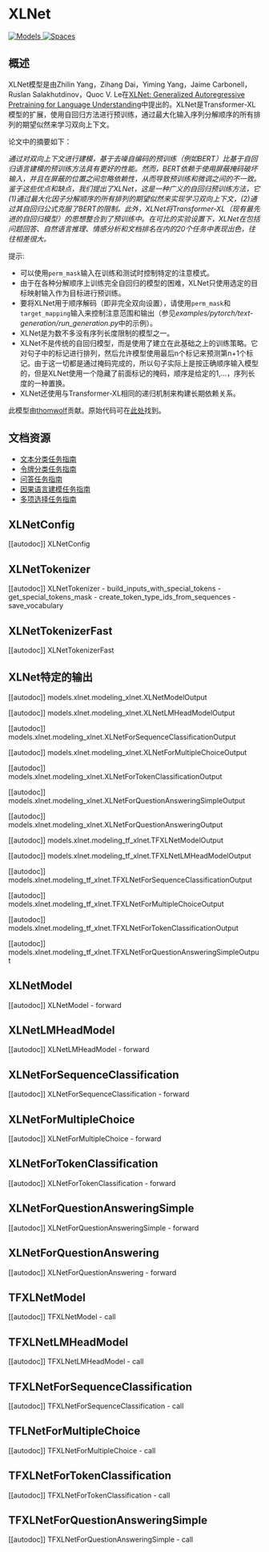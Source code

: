 <!--版权所有2020年The HuggingFace团队，保留所有权利。

根据Apache License，第2.0版（“许可证”），您除非符合许可证的规定，否则不得使用此文件。您可以在以下网址获取许可证的副本：

http://www.apache.org/licenses/LICENSE-2.0

除非适用的法律要求或书面同意，根据许可证分发的软件是"按原样"的方式分发的，不附带任何明示或暗示的保证或条件。请参阅许可证中的特定语言以及许可证下的限制。

⚠️ 请注意，此文件采用Markdown格式，但包含我们的文档生成器（类似于MDX）的特定语法，您在Markdown查看器中渲染可能不正确。-->

# XLNet

<div class="flex flex-wrap space-x-1">
<a href="https://huggingface.co/models?filter=xlnet">
<img alt="Models" src="https://img.shields.io/badge/All_model_pages-xlnet-blueviolet">
</a>
<a href="https://huggingface.co/spaces/docs-demos/xlnet-base-cased">
<img alt="Spaces" src="https://img.shields.io/badge/%F0%9F%A4%97%20Hugging%20Face-Spaces-blue">
</a>
</div>

## 概述

XLNet模型是由Zhilin Yang，Zihang Dai，Yiming Yang，Jaime Carbonell，Ruslan Salakhutdinov，Quoc V. Le在[XLNet: Generalized Autoregressive Pretraining for Language Understanding](https://arxiv.org/abs/1906.08237)中提出的。XLNet是Transformer-XL模型的扩展，使用自回归方法进行预训练，通过最大化输入序列分解顺序的所有排列的期望似然来学习双向上下文。

论文中的摘要如下：

*通过对双向上下文进行建模，基于去噪自编码的预训练（例如BERT）比基于自回归语言建模的预训练方法具有更好的性能。然而，BERT依赖于使用屏蔽掩码破坏输入，并且在屏蔽的位置之间忽略依赖性，从而导致预训练和微调之间的不一致。鉴于这些优点和缺点，我们提出了XLNet，这是一种广义的自回归预训练方法，它(1)通过最大化因子分解顺序的所有排列的期望似然来实现学习双向上下文，(2)通过其自回归公式克服了BERT的限制。此外，XLNet将Transformer-XL（现有最先进的自回归模型）的思想整合到了预训练中。在可比的实验设置下，XLNet在包括问题回答、自然语言推理、情感分析和文档排名在内的20个任务中表现出色，往往相差很大。*

提示:

- 可以使用`perm_mask`输入在训练和测试时控制特定的注意模式。
- 由于在各种分解顺序上训练完全自回归的模型的困难，XLNet只使用选定的目标映射输入作为目标进行预训练。
- 要将XLNet用于顺序解码（即非完全双向设置），请使用`perm_mask`和`target_mapping`输入来控制注意范围和输出（参见*examples/pytorch/text-generation/run_generation.py*中的示例）。
- XLNet是为数不多没有序列长度限制的模型之一。
- XLNet不是传统的自回归模型，而是使用了建立在此基础之上的训练策略。它对句子中的标记进行排列，然后允许模型使用最后n个标记来预测第n+1个标记。由于这一切都是通过掩码完成的，所以句子实际上是按正确顺序输入模型的，但是XLNet使用一个隐藏了前面标记的掩码，顺序是给定的1,…，序列长度的一种置换。
- XLNet还使用与Transformer-XL相同的递归机制来构建长期依赖关系。

此模型由[thomwolf](https://huggingface.co/thomwolf)贡献。原始代码可在[此处](https://github.com/zihangdai/xlnet/)找到。

## 文档资源

- [文本分类任务指南](../tasks/sequence_classification)
- [令牌分类任务指南](../tasks/token_classification)
- [问答任务指南](../tasks/question_answering)
- [因果语言建模任务指南](../tasks/language_modeling)
- [多项选择任务指南](../tasks/multiple_choice)

## XLNetConfig

[[autodoc]] XLNetConfig

## XLNetTokenizer

[[autodoc]] XLNetTokenizer
    - build_inputs_with_special_tokens
    - get_special_tokens_mask
    - create_token_type_ids_from_sequences
    - save_vocabulary

## XLNetTokenizerFast

[[autodoc]] XLNetTokenizerFast

## XLNet特定的输出

[[autodoc]] models.xlnet.modeling_xlnet.XLNetModelOutput

[[autodoc]] models.xlnet.modeling_xlnet.XLNetLMHeadModelOutput

[[autodoc]] models.xlnet.modeling_xlnet.XLNetForSequenceClassificationOutput

[[autodoc]] models.xlnet.modeling_xlnet.XLNetForMultipleChoiceOutput

[[autodoc]] models.xlnet.modeling_xlnet.XLNetForTokenClassificationOutput

[[autodoc]] models.xlnet.modeling_xlnet.XLNetForQuestionAnsweringSimpleOutput

[[autodoc]] models.xlnet.modeling_xlnet.XLNetForQuestionAnsweringOutput

[[autodoc]] models.xlnet.modeling_tf_xlnet.TFXLNetModelOutput

[[autodoc]] models.xlnet.modeling_tf_xlnet.TFXLNetLMHeadModelOutput

[[autodoc]] models.xlnet.modeling_tf_xlnet.TFXLNetForSequenceClassificationOutput

[[autodoc]] models.xlnet.modeling_tf_xlnet.TFXLNetForMultipleChoiceOutput

[[autodoc]] models.xlnet.modeling_tf_xlnet.TFXLNetForTokenClassificationOutput

[[autodoc]] models.xlnet.modeling_tf_xlnet.TFXLNetForQuestionAnsweringSimpleOutput

## XLNetModel

[[autodoc]] XLNetModel
    - forward

## XLNetLMHeadModel

[[autodoc]] XLNetLMHeadModel
    - forward

## XLNetForSequenceClassification

[[autodoc]] XLNetForSequenceClassification
    - forward

## XLNetForMultipleChoice

[[autodoc]] XLNetForMultipleChoice
    - forward

## XLNetForTokenClassification

[[autodoc]] XLNetForTokenClassification
    - forward

## XLNetForQuestionAnsweringSimple

[[autodoc]] XLNetForQuestionAnsweringSimple
    - forward

## XLNetForQuestionAnswering

[[autodoc]] XLNetForQuestionAnswering
    - forward

## TFXLNetModel

[[autodoc]] TFXLNetModel
    - call

## TFXLNetLMHeadModel

[[autodoc]] TFXLNetLMHeadModel
    - call

## TFXLNetForSequenceClassification

[[autodoc]] TFXLNetForSequenceClassification
    - call

## TFLNetForMultipleChoice

[[autodoc]] TFXLNetForMultipleChoice
    - call

## TFXLNetForTokenClassification

[[autodoc]] TFXLNetForTokenClassification
    - call

## TFXLNetForQuestionAnsweringSimple

[[autodoc]] TFXLNetForQuestionAnsweringSimple
    - call